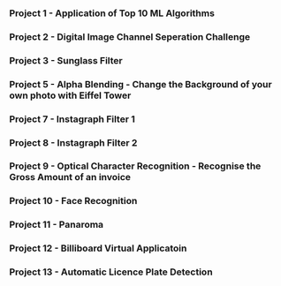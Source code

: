 ### Project 1 - Application of Top 10 ML Algorithms
### Project 2 - Digital Image Channel Seperation Challenge
### Project 3 - Sunglass Filter
### Project 5 - Alpha Blending - Change the Background of your own photo with Eiffel Tower
### Project 7 - Instagraph Filter 1
### Project 8 - Instagraph Filter 2
### Project 9 - Optical Character Recognition - Recognise the Gross Amount of an invoice
### Project 10 - Face Recognition
### Project 11 - Panaroma
### Project 12 - Billiboard Virtual Applicatoin
### Project 13 - Automatic Licence Plate Detection
